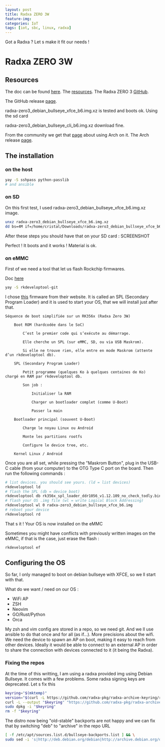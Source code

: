 ```yaml
---
layout: post
title: Radxa ZERO 3W
feature-img:
categories: IoT
tags: [iot, sbc, linux, radxa]
---
```


Got a Radxa ? Let s make it fit our needs !

# Radxa ZERO 3W

## Resources

The doc can be found [here](https://docs.radxa.com/en/zero/zero3).
The [resources](https://docs.radxa.com/en/zero/zero3/getting-started/download).
The Radxa ZERO 3 [GitHub](https://github.com/radxa-build/radxa-zero3).


The GitHub release [page](https://github.com/radxa-build/radxa-zero3/releases/tag/b6).


radxa-zero3_debian_bullseye_xfce_b6.img.xz is tested and boots ok. Using the sd card

radxa-zero3_debian_bullseye_cli_b6.img.xz download fine.

From the community we get that [page](https://forum.radxa.com/t/guide-arch-linux-for-single-board-computers/26042) about using Arch on it.
The Arch release [page](https://github.com/kwankiu/archlinux-installer/releases).

## The installation
### on the host
```bash
yay -S sshpass python-passlib
# and ansible
```

### on SD
On this first test, I used radxa-zero3_debian_bullseye_xfce_b6.img.xz image.

```bash
unxz radxa-zero3_debian_bullseye_xfce_b6.img.xz
dd bs=4M if=/home/cristal/Downloads/radxa-zero3_debian_bullseye_xfce_b6.img of=/dev/sda conv=fsync oflag=direct status=progress
```

After these steps you should have that on your SD card :
SCREENSHOT

Perfect ! It boots and it works ! Material is ok.

### on eMMC

First of we need a tool that let us flash Rockchip firmwares.

Doc [here](https://docs.radxa.com/en/zero/zero3/low-level-dev/rkdeveloptool)

```bash
yay -S rkdeveloptool-git
```

I chose [this](https://dl.radxa.com/rock3/images/loader/rk356x_spl_loader_ddr1056_v1.12.109_no_check_todly.bin) firmware from their website.
It is called an SPL (Secondary Program Loader) and it is used to start your OS, that we will install just after that.
```
Séquence de boot simplifiée sur un RK356x (Radxa Zero 3W)

    Boot ROM (hardcodée dans le SoC)

        C’est le premier code qui s’exécute au démarrage.

        Elle cherche un SPL (sur eMMC, SD, ou via USB Maskrom).

        Si elle ne trouve rien, elle entre en mode Maskrom (attente d’un rkdeveloptool db).

    SPL (Secondary Program Loader)

        Petit programme (quelques Ko à quelques centaines de Ko) chargé en RAM par rkdeveloptool db.

        Son job :

            Initialiser la RAM

            Charger un bootloader complet (comme U-Boot)

            Passer la main

    Bootloader principal (souvent U-Boot)

        Charge le noyau Linux ou Android

        Monte les partitions rootfs

        Configure le device tree, etc.

    Kernel Linux / Android
```

Once you are all set, while pressing the "Maskrom Button", plug in the USB-C cable (from your computer) to the OTG Type C port on the board.
Then run the following commands :
```bash
# list devices. you should see yours. (ld = list devices)
rkdeveloptool ld
# flash the SPL (db = device boot)
rkdeveloptool db rk356x_spl_loader_ddr1056_v1.12.109_no_check_todly.bin
# flash your OS .img file (wl = write Logical Block Addressing)
rkdeveloptool wl 0 radxa-zero3_debian_bullseye_xfce_b6.img
# reboot your device
rkdeveloptool rd
```

That s it ! Your OS is now installed on the eMMC

Sometimes you might have conflicts with previously written images on the eMMC, if that is the case, just erase the flash :
```bash
rkdeveloptool ef
```

## Configuring the OS
So far, I only managed to boot on debian bullseye with XFCE, so we ll start with that.

What do we want / need on our OS :
- WiFi AP
- ZSH
- Neovim
- GO/Rust/Python
- Orca

My zsh and vim config are stored in a repo, so we need git. And we ll use ansible to do that once and for all (as if...).
More precisions about the wifi. We need the device to spawn an AP on boot, making it easy to reach from other devices. Ideally it would be able to connect to an external AP in order to share the connection with devices connected to it (it being the Radxa).

### Fixing the repos
At the time of this writting, I am using a radxa provided img using Debian Bullseye. It comes with a few problems.
Some radxa signing keys are deprecated. Let s fix this
```bash
keyring="$(mktemp)"
version="$(curl -L https://github.com/radxa-pkg/radxa-archive-keyring/releases/latest/download/VERSION)"
curl -L --output "$keyring" "https://github.com/radxa-pkg/radxa-archive-keyring/releases/latest/download/radxa-archive-keyring_${version}_all.deb"
sudo dpkg -i "$keyring"
rm -f "$keyring"
```
The distro now being "old-stable" backports are not happy and we can fix that by switching "deb" to "archive" in the repo URL
```bash
[ -f /etc/apt/sources.list.d/bullseye-backports.list ] && \
sudo sed -i 's|http://deb.debian.org/debian|http://archive.debian.org/debian|' /etc/apt/sources.list.d/bullseye-backports.list
```





